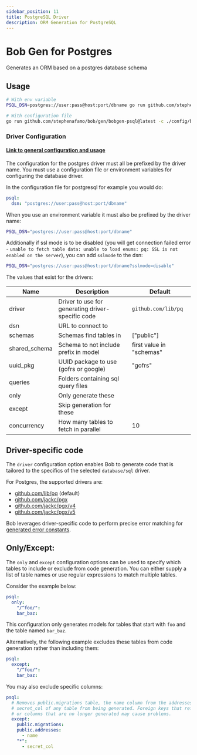 ```yaml
---
sidebar_position: 11
title: PostgreSQL Driver
description: ORM Generation for PostgreSQL
---
```


# Bob Gen for Postgres

Generates an ORM based on a postgres database schema

## Usage

```sh
# With env variable
PSQL_DSN=postgres://user:pass@host:port/dbname go run github.com/stephenafamo/bob/gen/bobgen-psql@latest

# With configuration file
go run github.com/stephenafamo/bob/gen/bobgen-psql@latest -c ./config/bobgen.yaml
```

### Driver Configuration

#### [Link to general configuration and usage](./configuration)

The configuration for the postgres driver must all be prefixed by the driver name. You must use a configuration file or environment variables for configuring the database driver.

In the configuration file for postgresql for example you would do:

```yaml
psql:
  dsn: "postgres://user:pass@host:port/dbname"
```

When you use an environment variable it must also be prefixed by the driver name:

```sh
PSQL_DSN="postgres://user:pass@host:port/dbname"
```

Additionally if ssl mode is to be disabled (you will get connection failed error - `unable to fetch table data: unable to load enums: pq: SSL is not enabled on the server`), you can add `sslmode` to the dsn:

```sh
PSQL_DSN="postgres://user:pass@host:port/dbname?sslmode=disable"
```

The values that exist for the drivers:

| Name          | Description                                       | Default                  |
| ------------- | ------------------------------------------------- | ------------------------ |
| driver        | Driver to use for generating driver-specific code | `github.com/lib/pq`      |
| dsn           | URL to connect to                                 |                          |
| schemas       | Schemas find tables in                            | ["public"]               |
| shared_schema | Schema to not include prefix in model             | first value in "schemas" |
| uuid_pkg      | UUID package to use (gofrs or google)             | "gofrs"                  |
| queries       | Folders containing sql query files                |                          |
| only          | Only generate these                               |                          |
| except        | Skip generation for these                         |                          |
| concurrency   | How many tables to fetch in parallel              | 10                       |

## Driver-specific code

The `driver` configuration option enables Bob to generate code that is tailored to the specifics of the selected `database/sql` driver.

For Postgres, the supported drivers are:

- [github.com/lib/pq](https://pkg.go.dev/github.com/lib/pq) (default)
- [github.com/jackc/pgx](https://pkg.go.dev/github.com/jackc/pgx)
- [github.com/jackc/pgx/v4](https://pkg.go.dev/github.com/jackc/pgx/v4)
- [github.com/jackc/pgx/v5](https://pkg.go.dev/github.com/jackc/pgx/v5)

Bob leverages driver-specific code to perform precise error matching for [generated error constants](./usage#generated-error-constants).

## Only/Except:

The `only` and `except` configuration options can be used to specify which tables to include or exclude from code generation. You can either supply a list of table names or use regular expressions to match multiple tables.

Consider the example below:

```yaml
psql:
  only:
    "/^foo/":
    bar_baz:
```

This configuration only generates models for tables that start with `foo` and the table named `bar_baz`.

Alternatively, the following example excludes these tables from code generation rather than including them:

```yaml
psql:
  except:
    "/^foo/":
    bar_baz:
```

You may also exclude specific columns:

```yaml
psql:
  # Removes public.migrations table, the name column from the addresses table, and
  # secret_col of any table from being generated. Foreign keys that reference tables
  # or columns that are no longer generated may cause problems.
  except:
    public.migrations:
    public.addresses:
      - name
    "*":
      - secret_col
```
